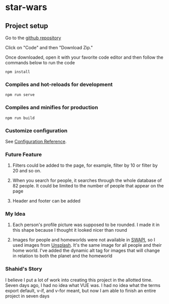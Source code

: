 # star-wars

## Project setup
Go to the [github repository](https://github.com/shahid129/star-wars)

Click on "Code" and then "Download Zip."


Once downloaded, open it with your favorite code editor and then follow the commands below to run the code

```
npm install
```

### Compiles and hot-reloads for development
```
npm run serve
```

### Compiles and minifies for production
```
npm run build
```

### Customize configuration
See [Configuration Reference](https://cli.vuejs.org/config/).


### Future Feature

1. Filters could be added to the page, for example, filter by 10 or filter by 20 and so on.
2. When you search for people, it searches through the whole database of 82 people. It could be limited to the number of people that appear on the page

3. Header and footer can be added


### My Idea

1. Each person's profile picture was supposed to be rounded. I made it in this shape because I thought it looked nicer than round

2. Images for people and homeworlds were not available in [SWAPI](https://swapi.dev/), so I used images from [Unsplash](https://unsplash.com/). It's the same image for all people and their home world. I've added the dynamic alt tag for images that will change in relation to both the planet and the homeworld

### Shahid's Story

I believe I put a lot of work into creating this project in the allotted time. Seven days ago, I had no idea what VUE was. I had no idea what the terms export default, v-if, and v-for meant, but now I am able to finish an entire project in seven days
